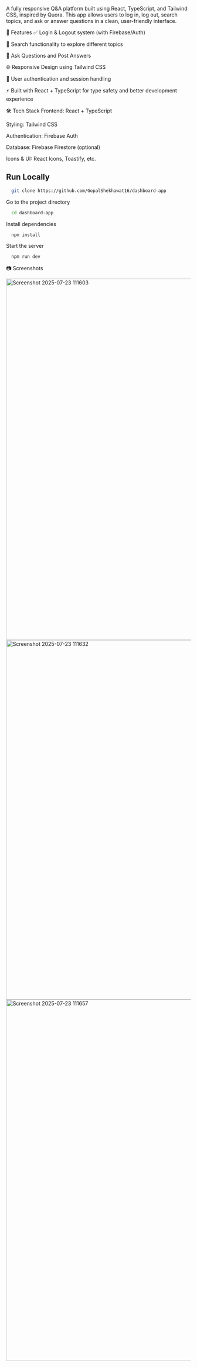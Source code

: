 A fully responsive Q&A platform built using React, TypeScript, and Tailwind CSS, inspired by Quora. This app allows users to log in, log out, search topics, and ask or answer questions in a clean, user-friendly interface.

🚀 Features
✅ Login & Logout system (with Firebase/Auth)

🎯 Search functionality to explore different topics

💬 Ask Questions and Post Answers

🌐 Responsive Design using Tailwind CSS

🔐 User authentication and session handling

⚡ Built with React + TypeScript for type safety and better development experience

🛠️ Tech Stack
Frontend: React + TypeScript

Styling: Tailwind CSS

Authentication: Firebase Auth

Database: Firebase Firestore (optional)

Icons & UI: React Icons, Toastify, etc.

## Run Locally

```bash
  git clone https://github.com/GopalShekhawat16/dashboard-app
```

Go to the project directory

```bash
  cd dashboard-app
```

Install dependencies

```bash
  npm install
```

Start the server

```bash
  npm run dev
```

📷 Screenshots

<img width="1916" height="982" alt="Screenshot 2025-07-23 111603" src="https://github.com/user-attachments/assets/cf114ad8-0323-437e-8a9a-136c50edbe65" />
<img width="1667" height="977" alt="Screenshot 2025-07-23 111632" src="https://github.com/user-attachments/assets/2c1a040b-bed7-4d88-870f-9ca1f0799766" />
<img width="1303" height="982" alt="Screenshot 2025-07-23 111657" src="https://github.com/user-attachments/assets/78cccc91-c9d0-419b-8416-09a726cdc57f" />


